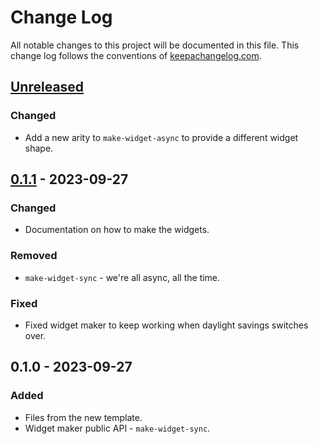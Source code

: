 # Change Log
All notable changes to this project will be documented in this file. This change log follows the conventions of [keepachangelog.com](http://keepachangelog.com/).

## [Unreleased]
### Changed
- Add a new arity to `make-widget-async` to provide a different widget shape.

## [0.1.1] - 2023-09-27
### Changed
- Documentation on how to make the widgets.

### Removed
- `make-widget-sync` - we're all async, all the time.

### Fixed
- Fixed widget maker to keep working when daylight savings switches over.

## 0.1.0 - 2023-09-27
### Added
- Files from the new template.
- Widget maker public API - `make-widget-sync`.

[Unreleased]: https://sourcehost.site/your-name/cooking/compare/0.1.1...HEAD
[0.1.1]: https://sourcehost.site/your-name/cooking/compare/0.1.0...0.1.1
